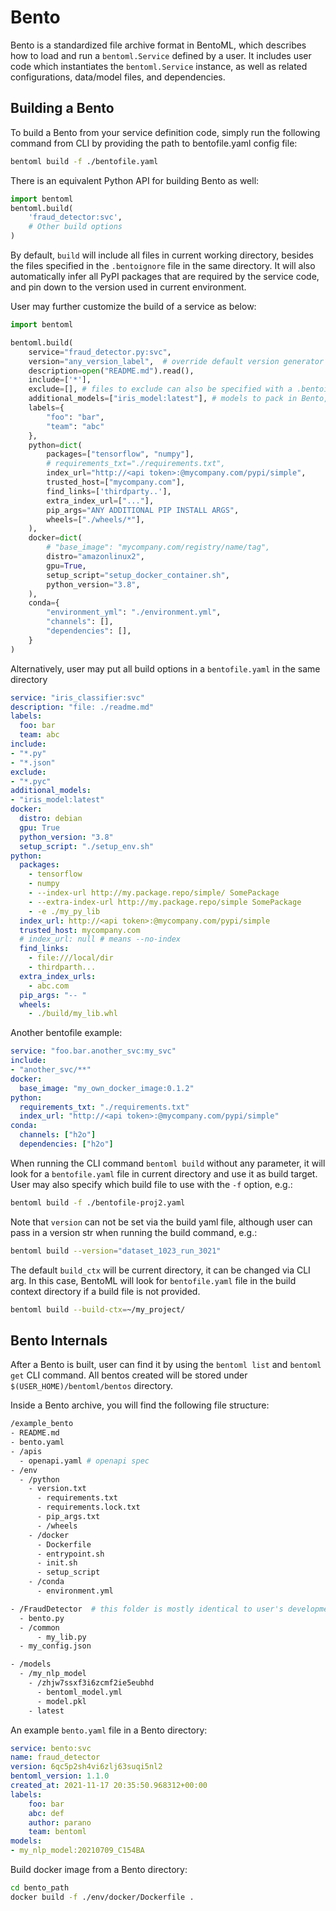 # Bento

Bento is a standardized file archive format in BentoML, which describes how to load
and run a `bentoml.Service` defined by a user. It includes user code which instantiates
the `bentoml.Service` instance, as well as related configurations, data/model files,
and dependencies.

## Building a Bento

To build a Bento from your service definition code, simply run the following command
from CLI by providing the path to bentofile.yaml config file:

```bash
bentoml build -f ./bentofile.yaml
```

There is an equivalent Python API for building Bento as well:
```python
import bentoml
bentoml.build(
    'fraud_detector:svc',
    # Other build options
)
```

By default, `build` will include all files in current working directory, besides the
files specified in the `.bentoignore` file in the same directory. It will also automatically
infer all PyPI packages that are required by the service code, and pin down to the version
used in current environment.

User may further customize the build of a service as below:

```python
import bentoml

bentoml.build(
    service="fraud_detector.py:svc",
    version="any_version_label",  # override default version generator
    description=open("README.md").read(),
    include=['*'],
    exclude=[], # files to exclude can also be specified with a .bentoignore file
    additional_models=["iris_model:latest"], # models to pack in Bento, in addition to the models required by service's runners 
    labels={
        "foo": "bar",
        "team": "abc"
    },
    python=dict(
        packages=["tensorflow", "numpy"],
        # requirements_txt="./requirements.txt",
        index_url="http://<api token>:@mycompany.com/pypi/simple",
        trusted_host=["mycompany.com"],
        find_links=['thirdparty..'],
        extra_index_url=["..."],
        pip_args="ANY ADDITIONAL PIP INSTALL ARGS",
        wheels=["./wheels/*"],
    ),
    docker=dict(
        # "base_image": "mycompany.com/registry/name/tag",
        distro="amazonlinux2",
        gpu=True,
        setup_script="setup_docker_container.sh",
        python_version="3.8",
    ),
    conda={
        "environment_yml": "./environment.yml",
        "channels": [],
        "dependencies": [],
    }
)
```


Alternatively, user may put all build options in a `bentofile.yaml` in the same directory
```yaml
service: "iris_classifier:svc"
description: "file: ./readme.md"
labels:
  foo: bar
  team: abc
include:
- "*.py"
- "*.json"
exclude: 
- "*.pyc"
additional_models:
- "iris_model:latest"
docker:
  distro: debian
  gpu: True
  python_version: "3.8"
  setup_script: "./setup_env.sh"
python:
  packages:
    - tensorflow
    - numpy
    - --index-url http://my.package.repo/simple/ SomePackage
    - --extra-index-url http://my.package.repo/simple SomePackage
    - -e ./my_py_lib
  index_url: http://<api token>:@mycompany.com/pypi/simple
  trusted_host: mycompany.com
  # index_url: null # means --no-index
  find_links:
    - file:///local/dir
    - thirdparth...
  extra_index_urls:
    - abc.com
  pip_args: "-- "
  wheels:
    - ./build/my_lib.whl
```

Another bentofile example:
```yaml
service: "foo.bar.another_svc:my_svc"
include:
- "another_svc/**"
docker:
  base_image: "my_own_docker_image:0.1.2"
python:
  requirements_txt: "./requirements.txt"
  index_url: "http://<api token>:@mycompany.com/pypi/simple"
conda:
  channels: ["h2o"]
  dependencies: ["h2o"]
```


When running the CLI command `bentoml build` without any parameter, it will look for
a `bentofile.yaml` file in current directory and use it as build target. User may also
specify which build file to use with the `-f` option, e.g.:

```bash
bentoml build -f ./bentofile-proj2.yaml
```

Note that `version` can not be set via the build yaml file, although user can pass in
a version str when running the build command, e.g.:

```bash
bentoml build --version="dataset_1023_run_3021"
```

The default `build_ctx` will be current directory, it can be changed via CLI arg. In 
this case, BentoML will look for `bentofile.yaml` file in the build context directory
if a build file is not provided.

```bash
bentoml build --build-ctx=~/my_project/
```

## Bento Internals

After a Bento is built, user can find it by using the `bentoml list` and `bentoml get`
CLI command. All bentos created will be stored under `$(USER_HOME)/bentoml/bentos`
directory.

Inside a Bento archive, you will find the following file structure:

```bash
/example_bento
- README.md
- bento.yaml
- /apis
  - openapi.yaml # openapi spec
- /env
  - /python
    - version.txt
      - requirements.txt
      - requirements.lock.txt
      - pip_args.txt
      - /wheels
    - /docker
      - Dockerfile
      - entrypoint.sh
      - init.sh
      - setup_script
    - /conda
      - environment.yml

- /FraudDetector  # this folder is mostly identical to user's development directory
  - bento.py
  - /common
      - my_lib.py
  - my_config.json

- /models
  - /my_nlp_model
    - /zhjw7ssxf3i6zcmf2ie5eubhd
      - bentoml_model.yml
      - model.pkl
    - latest
```

An example `bento.yaml` file in a Bento directory:

```yaml
service: bento:svc
name: fraud_detector
version: 6qc5p2sh4vi6zlj63suqi5nl2
bentoml_version: 1.1.0
created_at: 2021-11-17 20:35:50.968312+00:00
labels:
    foo: bar
    abc: def
    author: parano
    team: bentoml
models:
- my_nlp_model:20210709_C154BA
```


Build docker image from a Bento directory:

```bash
cd bento_path
docker build -f ./env/docker/Dockerfile .
```

